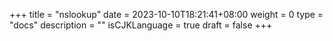 +++
title = "nslookup"
date = 2023-10-10T18:21:41+08:00
weight = 0
type = "docs"
description = ""
isCJKLanguage = true
draft = false
+++